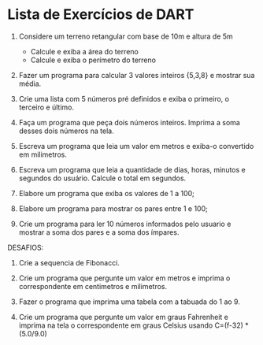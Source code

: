 # Lista de Exercícios de DART

1. Considere um terreno retangular com base de 10m e altura de 5m
    - Calcule e exiba a área do terreno
    - Calcule e exiba o perímetro do terreno
    
2. Fazer um programa para calcular 3 valores inteiros {5,3,8} e mostrar sua média.

3. Crie uma lista com 5 números pré definidos e exiba o primeiro, o terceiro e último.

4. Faça um programa que peça dois números inteiros. Imprima a soma desses dois números na tela.

5. Escreva um programa que leia um valor em metros e exiba-o convertido em milimetros.

6. Escreva um programa que leia a quantidade de dias, horas, minutos e segundos do usuário. Calcule o total em segundos.

7. Elabore um programa que exiba os valores de 1 a 100;

8. Elabore um programa para mostrar os pares entre 1 e 100;

9. Crie um programa para ler 10 números informados pelo usuario e mostrar a soma dos pares e a soma dos ímpares.

DESAFIOS:

1. Crie a sequencia de Fibonacci.

2. Crie um programa que pergunte um valor em metros e imprima o correspondente em centimetros e milimetros.

3. Fazer o programa que imprima uma tabela com a tabuada do 1 ao 9.

4. Crie um programa que pergunte um valor em graus Fahrenheit e imprima na tela o correspondente em graus Celsius usando C=(f-32) * (5.0/9.0)
